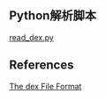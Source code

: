 ## Python解析脚本

[read_dex.py](https://github.com/worldwonderer/dive-into-art/blob/master/read_dex.py)

## References

[The dex File Format](https://source.android.com/devices/tech/dalvik/dex-format.html)